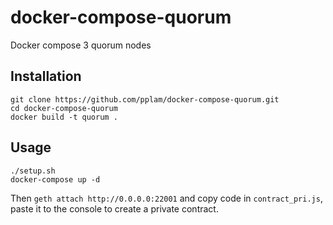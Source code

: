 # docker-compose-quorum
Docker compose 3 quorum nodes
## Installation
~~~shell
git clone https://github.com/pplam/docker-compose-quorum.git
cd docker-compose-quorum
docker build -t quorum .
~~~
## Usage
~~~shell
./setup.sh
docker-compose up -d
~~~
Then `geth attach http://0.0.0.0:22001` and copy code in `contract_pri.js`, paste it to the console to create a private contract.
